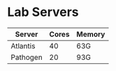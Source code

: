 # Lab Servers  
| Server | Cores |  Memory  |  
| --- | --- | --- |  
| Atlantis | 40 |  63G |  
| Pathogen | 20 |  93G |  
